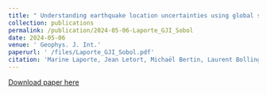 ```yaml
---
title: " Understanding earthquake location uncertainties using global sensitivity analysis framework"
collection: publications
permalink: /publication/2024-05-06-Laporte_GJI_Sobol
date: 2024-05-06
venue: ' Geophys. J. Int.'
paperurl: ' /files/Laporte_GJI_Sobol.pdf'
citation: 'Marine Laporte, Jean Letort, Michaël Bertin, Laurent Bollinger, Understanding earthquake location uncertainties using global sensitivity analysis framework, Geophysical Journal International, Volume 237, Issue 2, May 2024, Pages 1048–1060, https://doi.org/10.1093/gji/ggae093'
---
```


<a href=' /files/Laporte_GJI_Sobol.pdf'>Download paper here</a>
